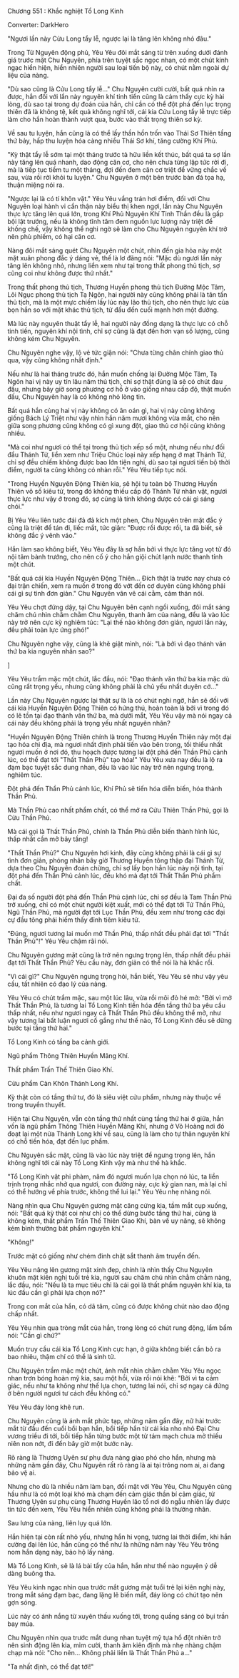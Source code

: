 




Chương 551 : Khắc nghiệt Tổ Long Kinh


Converter: DarkHero

"Ngươi lần này Cửu Long tẩy lễ, ngược lại là tăng lên không nhỏ đâu."

Trong Tử Nguyên động phủ, Yêu Yêu đôi mắt sáng từ trên xuống dưới đánh giá trước mặt Chu Nguyên, phía trên tuyệt sắc ngọc nhan, có một chút kinh ngạc hiển hiện, hiển nhiên người sau loại tiến bộ này, có chút nằm ngoài dự liệu của nàng.

"Dù sao cũng là Cửu Long tẩy lễ..." Chu Nguyên cười cười, bất quá nhìn ra được, hắn đối với lần này nguyên khí tinh tiến cũng là cảm thấy cực kỳ hài lòng, dù sao tại trong dự đoán của hắn, chỉ cần có thể đột phá đến lục trọng thiên đã là không tệ, kết quả không nghĩ tới, cái kia Cửu Long tẩy lễ trực tiếp làm cho hắn hoàn thành vượt qua, bước vào thất trọng thiên sơ kỳ.

Về sau tu luyện, hắn cũng là có thể lấy thần hồn trốn vào Thái Sơ Thiên tầng thứ bảy, hấp thu luyện hóa càng nhiều Thái Sơ khí, tăng cường Khí Phủ.

"Kỳ thật tẩy lễ sớm tại một tháng trước tả hữu liền kết thúc, bất quá ta sợ lần này tăng lên quá nhanh, dao động căn cơ, cho nên chưa từng lập tức rời đi, mà là tiếp tục tiềm tu một tháng, đợi đến đem căn cơ triệt để vững chắc về sau, vừa rồi rời khỏi tu luyện." Chu Nguyên ở một bên trước bàn đá tọa hạ, thuận miệng nói ra.

"Ngược lại là có tí khôn vặt." Yêu Yêu vầng trán hơi điểm, đối với Chu Nguyên loại hành vi cẩn thận này biểu thị khen ngợi, lần này Chu Nguyên thực lực tăng lên quá lớn, trong Khí Phủ Nguyên Khí Tinh Thần đều là gấp bội lật trướng, nếu là không tĩnh tâm đem nguồn lực lượng này triệt để khống chế, vậy không thể nghi ngờ sẽ làm cho Chu Nguyên nguyên khí trở nên phù phiếm, có hại căn cơ.

Nàng đôi mắt sáng quét Chu Nguyên một chút, nhìn đến gia hỏa này một mặt xuân phong đắc ý dáng vẻ, thế là lơ đãng nói: "Mặc dù ngươi lần này tăng lên không nhỏ, nhưng liền xem như tại trong thất phong thủ tịch, sợ cũng coi như không được thứ nhất."

Trong thất phong thủ tịch, Thương Huyền phong thủ tịch Đường Mộc Tâm, Lôi Ngục phong thủ tịch Tạ Ngôn, hai người này cũng không phải là tân tấn thủ tịch, mà là một mực chiếm lấy lúc này lão thủ tịch, cho nên thực lực của bọn hắn so với mặt khác thủ tịch, từ đầu đến cuối mạnh hơn một đường.

Mà lúc này nguyên thuật tẩy lễ, hai người này đồng dạng là thực lực có chỗ tinh tiến, nguyên khí nội tình, chỉ sợ cũng là đạt đến hơn vạn số lượng, cũng không kém Chu Nguyên.

Chu Nguyên nghe vậy, lộ vẻ tức giận nói: "Chưa từng chân chính giao thủ qua, vậy cũng không nhất định."

Nếu như là hai tháng trước đó, hắn muốn chống lại Đường Mộc Tâm, Tạ Ngôn hai vị này uy tín lâu năm thủ tịch, chỉ sợ thật đúng là sẽ có chút đau đầu, nhưng bây giờ song phương cơ hồ ở vào giống nhau cấp độ, thật muốn đấu, Chu Nguyên hay là có không nhỏ lòng tin.

Bất quá hắn cùng hai vị này không có ân oán gì, hai vị này cũng không giống Bách Lý Triệt như vậy nhìn hắn năm mươi không vừa mắt, cho nên giữa song phương cũng không có gì xung đột, giao thủ cơ hội cũng không nhiều.

"Mà coi như ngươi có thể tại trong thủ tịch xếp số một, nhưng nếu như đối đầu Thánh Tử, liền xem như Triệu Chúc loại này xếp hạng ở mạt Thánh Tử, chỉ sợ đều chiếm không được bao lớn tiện nghi, dù sao tại ngươi tiến bộ thời điểm, người ta cũng không có nhàn rỗi." Yêu Yêu tiếp tục nói.

"Trong Huyền Nguyên Động Thiên kia, sẽ hội tụ toàn bộ Thương Huyền Thiên vô số kiêu tử, trong đó không thiếu cấp độ Thánh Tử nhân vật, ngươi thực lực như vậy ở trong đó, sợ cũng là tính không được có cái gì sáng chói."

Bị Yêu Yêu liên tước đái đả đả kích một phen, Chu Nguyên trên mặt đắc ý cũng là triệt để tán đi, liếc mắt, tức giận: "Được rồi được rồi, ta đã biết, sẽ không đắc ý vênh váo."

Hắn làm sao không biết, Yêu Yêu đây là sợ hắn bởi vì thực lực tăng vọt từ đó nội tâm bành trướng, cho nên cố ý cho hắn giội chút lạnh nước thanh tỉnh một chút.

"Bất quá cái kia Huyền Nguyên Động Thiên... Đích thật là trước nay chưa có đại trận chiến, xem ra muốn ở trong đó vớt đến cơ duyên cũng không phải cái gì sự tình đơn giản." Chu Nguyên vân vê cái cằm, cảm thán nói.

Yêu Yêu chợt đứng dậy, tại Chu Nguyên bên cạnh ngồi xuống, đôi mắt sáng chăm chú nhìn chằm chằm Chu Nguyên, thanh âm của nàng, đều là vào lúc này trở nên cực kỳ nghiêm túc: "Lại thế nào không đơn giản, ngươi lần này, đều phải toàn lực ứng phó!"

Chu Nguyên nghe vậy, cũng là khẽ giật mình, nói: "Là bởi vì đạo thánh văn thứ ba kia nguyên nhân sao?"

]

Yêu Yêu trầm mặc một chút, lắc đầu, nói: "Đạo thánh văn thứ ba kia mặc dù cũng rất trọng yếu, nhưng cũng không phải là chủ yếu nhất duyên cớ..."

Lần này Chu Nguyên ngược lại thật sự là là có chút nghi ngờ, hắn sẽ đối với cái kia Huyền Nguyên Động Thiên có hứng thú, hoàn toàn là bởi vì trong đó có lẽ tồn tại đạo thánh văn thứ ba, mà dưới mắt, Yêu Yêu vậy mà nói ngay cả cái này đều không phải là trọng yếu nhất nguyên nhân?

"Huyền Nguyên Động Thiên chính là trong Thương Huyền Thiên này một đại tạo hóa chi địa, mà ngươi nhất định phải tiến vào bên trong, tối thiểu nhất ngươi muốn ở nơi đó, thu hoạch được tương lai đột phá đến Thần Phủ cảnh lúc, có thể đạt tới "Thất Thần Phủ" tạo hóa!" Yêu Yêu xưa nay đều là lộ ra đạm bạc tuyệt sắc dung nhan, đều là vào lúc này trở nên ngưng trọng, nghiêm túc.

Đột phá đến Thần Phủ cảnh lúc, Khí Phủ sẽ tiến hóa diễn biến, hóa thành Thần Phủ.

Mà Thần Phủ cao nhất phẩm chất, có thể mở ra Cửu Thiên Thần Phủ, gọi là Cửu Thần Phủ.

Mà cái gọi là Thất Thần Phủ, chính là Thần Phủ diễn biến thành hình lúc, thấp nhất cần mở bảy tầng!

"Thất Thần Phủ?" Chu Nguyên hơi kinh, đây cũng không phải là cái gì sự tình đơn giản, phóng nhãn bây giờ Thương Huyền tông thập đại Thánh Tử, dựa theo Chu Nguyên đoán chừng, chỉ sợ lấy bọn hắn lúc này nội tình, tại đột phá đến Thần Phủ cảnh lúc, đều khó mà đạt tới Thất Thần Phủ phẩm chất.

Đại đa số người đột phá đến Thần Phủ cảnh lúc, chỉ sợ đều là Tam Thần Phủ trở xuống, chỉ có một chút người kiệt xuất, mới có thể đạt tới Tứ Thần Phủ, Ngũ Thần Phủ, mà người đạt tới Lục Thần Phủ, đều xem như trong các đại cự đầu tông phái hiếm thấy đỉnh tiêm kiêu tử.

"Đúng, ngươi tương lai muốn mở Thần Phủ, thấp nhất đều phải đạt tới "Thất Thần Phủ"!" Yêu Yêu chậm rãi nói.

Chu Nguyên gương mặt cũng là trở nên ngưng trọng lên, thấp nhất đều phải đạt tới Thất Thần Phủ? Yêu cầu này, đơn giản có thể nói là hà khắc rồi.

"Vì cái gì?" Chu Nguyên ngưng trọng hỏi, hắn biết, Yêu Yêu sẽ như vậy yêu cầu, tất nhiên có đạo lý của nàng.

Yêu Yêu có chút trầm mặc, sau một lúc lâu, vừa rồi môi đỏ hé mở: "Bởi vì mở Thất Thần Phủ, là tương lai Tổ Long Kinh tiến hóa đến tầng thứ ba yêu cầu thấp nhất, nếu như ngươi ngay cả Thất Thần Phủ đều không thể mở, như vậy tương lai bất luận ngươi cố gắng như thế nào, Tổ Long Kinh đều sẽ dừng bước tại tầng thứ hai."

Tổ Long Kinh có tầng ba cảnh giới.

Ngũ phẩm Thông Thiên Huyền Mãng Khí.

Thất phẩm Trấn Thế Thiên Giao Khí.

Cửu phẩm Càn Khôn Thánh Long Khí.

Kỳ thật còn có tầng thứ tư, đó là siêu việt cửu phẩm, nhưng này thuộc về trong truyền thuyết.

Hiện tại Chu Nguyên, vẫn còn tầng thứ nhất cùng tầng thứ hai ở giữa, hắn vốn là ngũ phẩm Thông Thiên Huyền Mãng Khí, nhưng ở Võ Hoàng nơi đó đoạt lại một nửa Thánh Long khí về sau, cũng là làm cho tự thân nguyên khí có chỗ tiến hóa, đạt đến lục phẩm.

Chu Nguyên sắc mặt, cũng là vào lúc này triệt để ngưng trọng lên, hắn không nghĩ tới cái này Tổ Long Kinh vậy mà như thế hà khắc.

"Tổ Long Kinh vật phi phàm, năm đó ngươi muốn lựa chọn nó lúc, ta liền trịnh trọng nhắc nhở qua ngươi, con đường này, cực kỳ gian nan, mà lại chỉ có thể hướng về phía trước, không thể lui lại." Yêu Yêu nhẹ nhàng nói.

Nàng nhìn qua Chu Nguyên gương mặt căng cứng kia, tầm mắt cụp xuống, nói: "Bất quá kỳ thật coi như chỉ có thể dừng bước tầng thứ hai, cũng là không kém, thất phẩm Trấn Thế Thiên Giao Khí, bàn về uy năng, sẽ không kém bình thường bát phẩm nguyên khí."

"Không!"

Trước mặt có giống như chém đinh chặt sắt thanh âm truyền đến.

Yêu Yêu nâng lên gương mặt xinh đẹp, chính là nhìn thấy Chu Nguyên khuôn mặt kiên nghị tuổi trẻ kia, người sau chăm chú nhìn chằm chằm nàng, lắc đầu, nói: "Nếu là ta mục tiêu chỉ là cái gọi là thất phẩm nguyên khí kia, ta lúc đầu cần gì phải lựa chọn nó?"

Trong con mắt của hắn, có dã tâm, cũng có được không chút nào dao động chấp nhất.

Yêu Yêu nhìn qua tròng mắt của hắn, trong lòng có chút rung động, lẩm bẩm nói: "Cần gì chứ?"

Muốn truy cầu cái kia Tổ Long Kinh cực hạn, ở giữa không biết cần bỏ ra bao nhiêu, thậm chí có thể là sinh tử.

Chu Nguyên trầm mặc một chút, ánh mắt nhìn chằm chằm Yêu Yêu ngọc nhan trơn bóng hoàn mỹ kia, sau một hồi, vừa rồi nói khẽ: "Bởi vì ta cảm giác, nếu như ta không như thế lựa chọn, tương lai nói, chỉ sợ ngay cả đứng ở bên người ngươi tư cách đều không có."

Yêu Yêu đáy lòng khẽ run.

Chu Nguyên cũng là ánh mắt phức tạp, những năm gần đây, nữ hài trước mắt từ đầu đến cuối bồi bạn hắn, bồi tiếp hắn từ cái kia nho nhỏ Đại Chu vương triều đi tới, bồi tiếp hắn từng bước một từ tám mạch chưa mở thiếu niên non nớt, đi đến bây giờ một bước này.

Rõ ràng là Thương Uyên sư phụ đưa nàng giao phó cho hắn, nhưng mà những năm gần đây, Chu Nguyên rất rõ ràng là ai tại trông nom ai, ai đang bảo vệ ai.

Nhưng cho dù là nhiều năm làm bạn, đối mặt với Yêu Yêu, Chu Nguyên cũng hầu như là có một loại khó mà chạm đến cảm giác thần bí cảm giác, từ Thương Uyên sư phụ cùng Thương Huyền lão tổ nơi đó ngẫu nhiên lấy được tin tức đến xem, Yêu Yêu hiển nhiên cũng không phải là thường nhân.

Sau lưng của nàng, liên lụy quá lớn.

Hắn hiện tại còn rất nhỏ yếu, nhưng hắn hi vọng, tương lai thời điểm, khi hắn cường đại lên lúc, hắn cũng có thể như là những năm này Yêu Yêu trông nom hắn dạng này, bảo hộ lấy nàng.

Mà Tổ Long Kinh, sẽ là lá bài tẩy của hắn, hắn như thế nào nguyện ý dễ dàng buông tha.

Yêu Yêu kinh ngạc nhìn qua trước mắt gương mặt tuổi trẻ lại kiên nghị này, trong mắt sáng đạm bạc, đang lặng lẽ biến mất, đáy lòng có chút tạo nên gợn sóng.

Lúc này có ánh nắng từ xuyên thấu xuống tới, trong quầng sáng có bụi trần bay múa.

Chu Nguyên nhìn qua trước mắt dung nhan tuyệt mỹ tựa hồ đột nhiên trở nên sinh động lên kia, mỉm cười, thanh âm kiên định mà nhẹ nhàng chậm chạp mà nói: "Cho nên... Không phải liền là Thất Thần Phủ a..."

"Ta nhất định, có thể đạt tới!"




